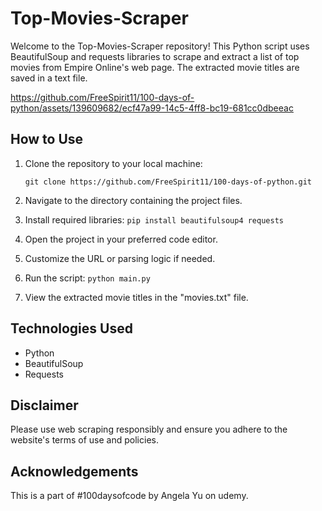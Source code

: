 # Top-Movies-Scraper

Welcome to the Top-Movies-Scraper repository! This Python script uses BeautifulSoup and requests libraries to scrape and extract a list of top movies from Empire Online's web page. The extracted movie titles are saved in a text file.


https://github.com/FreeSpirit11/100-days-of-python/assets/139609682/ecf47a99-14c5-4ff8-bc19-681cc0dbeeac


## How to Use

1. Clone the repository to your local machine:
   ```shell
   git clone https://github.com/FreeSpirit11/100-days-of-python.git
   ```

2. Navigate to the directory containing the project files.
3. Install required libraries: `pip install beautifulsoup4 requests`
4. Open the project in your preferred code editor.
5. Customize the URL or parsing logic if needed.
6. Run the script: `python main.py`
7. View the extracted movie titles in the "movies.txt" file.

## Technologies Used

- Python
- BeautifulSoup
- Requests

## Disclaimer

Please use web scraping responsibly and ensure you adhere to the website's terms of use and policies.

## Acknowledgements

This is a part of #100daysofcode by Angela Yu on udemy.

